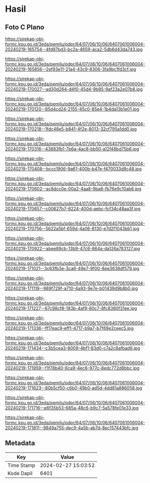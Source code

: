 # Hasil

## Foto C Plano

https://sirekap-obj-formc.kpu.go.id/3eda/pemilu/pdpr/64/07/06/10/06/6407061006004-20240219-165754--4fd97bd3-bc2a-4659-aca2-5db6d43da743.jpg

https://sirekap-obj-formc.kpu.go.id/3eda/pemilu/pdpr/64/07/06/10/06/6407061006004-20240219-165856--2ef93e11-21a4-43c9-8306-3fa9bc1fd3cf.jpg

https://sirekap-obj-formc.kpu.go.id/3eda/pemilu/pdpr/64/07/06/10/06/6407061006004-20240219-170027--ad30d264-d4f0-45d4-9b95-9af23a2e07b8.jpg

https://sirekap-obj-formc.kpu.go.id/3eda/pemilu/pdpr/64/07/06/10/06/6407061006004-20240219-170120--85d4cd24-2155-45c0-85e4-1b4da13b1e01.jpg

https://sirekap-obj-formc.kpu.go.id/3eda/pemilu/pdpr/64/07/06/10/06/6407061006004-20240219-170218--1fdc48e5-b841-4f2e-8013-32cf795a1dd0.jpg

https://sirekap-obj-formc.kpu.go.id/3eda/pemilu/pdpr/64/07/06/10/06/6407061006004-20240219-170316--43883fb1-7b6a-4ac8-bb50-a12f48bd75b6.jpg

https://sirekap-obj-formc.kpu.go.id/3eda/pemilu/pdpr/64/07/06/10/06/6407061006004-20240219-170408--bccc1906-9a61-400b-b47e-f470033d9c48.jpg

https://sirekap-obj-formc.kpu.go.id/3eda/pemilu/pdpr/64/07/06/10/06/6407061006004-20240219-170602--ac8dcc0e-00a2-4aa8-9ba6-fb76e9c10ab6.jpg

https://sirekap-obj-formc.kpu.go.id/3eda/pemilu/pdpr/64/07/06/10/06/6407061006004-20240219-170657--c00627b7-6224-400d-aebc-fcf34c48aa3f.jpg

https://sirekap-obj-formc.kpu.go.id/3eda/pemilu/pdpr/64/07/06/10/06/6407061006004-20240219-170756--5622a5bf-659d-4a06-8130-e7d2f1043bb1.jpg

https://sirekap-obj-formc.kpu.go.id/3eda/pemilu/pdpr/64/07/06/10/06/6407061006004-20240219-170922--abee89cb-13b9-47c6-864a-da126a783127.jpg

https://sirekap-obj-formc.kpu.go.id/3eda/pemilu/pdpr/64/07/06/10/06/6407061006004-20240219-171021--3c63fb3e-3ca6-49e7-9f00-8ee3638df579.jpg

https://sirekap-obj-formc.kpu.go.id/3eda/pemilu/pdpr/64/07/06/10/06/6407061006004-20240219-171119--989f729f-a710-4a93-9e7e-b01439d9b8b0.jpg

https://sirekap-obj-formc.kpu.go.id/3eda/pemilu/pdpr/64/07/06/10/06/6407061006004-20240219-171227--67c98cf8-183b-4af9-80c7-8fc8380f31ee.jpg

https://sirekap-obj-formc.kpu.go.id/3eda/pemilu/pdpr/64/07/06/10/06/6407061006004-20240219-171336--ff17eac9-eff1-4717-b9a7-b7f69e2ceec5.jpg

https://sirekap-obj-formc.kpu.go.id/3eda/pemilu/pdpr/64/07/06/10/06/6407061006004-20240219-171434--c3b5cea3-8009-4bf1-83d0-c7a2c8afbad6.jpg

https://sirekap-obj-formc.kpu.go.id/3eda/pemilu/pdpr/64/07/06/10/06/6407061006004-20240219-171959--f1f78b40-6ca9-4ec6-977c-8edc772d8bbc.jpg

https://sirekap-obj-formc.kpu.go.id/3eda/pemilu/pdpr/64/07/06/10/06/6407061006004-20240219-171623--80b5cf50-c6b0-49b0-ad5d-4dd81a886058.jpg

https://sirekap-obj-formc.kpu.go.id/3eda/pemilu/pdpr/64/07/06/10/06/6407061006004-20240219-171716--e6f35b53-685a-48c6-b9c7-5a578fe01e33.jpg

https://sirekap-obj-formc.kpu.go.id/3eda/pemilu/pdpr/64/07/06/10/06/6407061006004-20240219-171811--9849a755-dec9-4a5b-ab7d-8ec157443bfc.jpg


## Metadata

| Key        | Value               |
| ---------- | ------------------- |
| Time Stamp | 2024-02-27 15:03:52 |
| Kode Dapil | 6401                |



